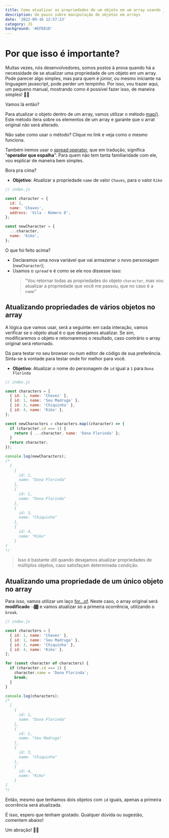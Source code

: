 ```yaml
---
title: Como atualizar as propriedades de um objeto em um array usando javascript
description: Um pouco sobre manipulação de objetos em arrays
date: '2022-09-16 12:57:23'
category: JS
background: '#EFD81D'
---
```


# Por que isso é importante?

Muitas vezes, nós desenvolvedores, somos postos à prova quando há a necessidade de se atualizar uma propriedade de um objeto em um array.
Pode parecer algo simples, mas para quem é júnior, ou mesmo iniciante na linguagem javascript, pode perder um tempinho.
Por isso, vou trazer aqui, um pequeno manual, mostrando como é possível fazer isso, de maneira simples! ✌🏾

Vamos lá então?

Para atualizar o objeto dentro de um array, vamos utilizar o método [map()](https://developer.mozilla.org/en-US/docs/Web/JavaScript/Reference/Global_Objects/Map). Este método itera sobre os elementos de um array e garante que o arrat original não será alterado.

Não sabe como usar o método? Clique no link e veja como o mesmo funciona.

Também iremos usar o [spread operator](https://developer.mozilla.org/en-US/docs/Web/JavaScript/Reference/Operators/Spread_syntax), que em tradução, significa "**operador que espalha**". Para quem não tem tanta familiaridade com ele, vou esplicar de maneira bem simples.

Bora pra cima?

- **Objetivo**: Atualizar a propriedade `name` de valor `Chaves`, para o valor `Kiko`

```javascript
// index.js

const character = {
  id: 1,
  name: 'Chaves',
  address: 'Vila - Número 8',
};

const newCharacter = {
  ...character,
  name: 'Kiko',
};
```

O que foi feito acima?

- Declaramos uma nova variável que vai armazenar o novo personagem (`newCharacter`);
- Usamos o *`spread`* e é como se ele nos dissesse isso:
  > "Vou retornar todas as propriedades do objeto `character`,
  > mas vou atualizar a propriedade que você me passou, que no caso é a `name`"


## Atualizando propriedades de vários objetos no array

A lógica que vamos usar, será a seguinte: em cada interação, vamos verificar se o objeto atual é o que desejamos atualizar. Se sim, modificaremos o objeto e retornaremos o resultado, caso contrário o array original será retornado.

Dá para testar no seu browser ou num editor de código de sua preferência. Sinta-se à vontade para testar onde for melhor para você.

- **Objetivo**: Atualizar o nome do personagem de `id` igual a `1` para `Dona Florinda`

```javascript
// index.js

const characters = [
  { id: 1, name: 'Chaves' },
  { id: 1, name: 'Seu Madruga' },
  { id: 3, name: 'Chiquinha' },
  { id: 4, name: 'Kiko' },
];

const newCharacters = characters.map((character) => {
  if (character.id === 1) {
    return { ...character, name: 'Dona Florinda' };
  }
  return character;
});

console.log(newCharacters);
/*
  [
    {
      id: 1,
      name: "Dona Florinda"
    },
    {
      id: 1,
      name: "Dona Florinda"
    },
    {
      id: 3,
      name: "Chiquinha"
    },
    {
      id: 4,
      name: "Kiko"
    }
]
*/
```

> Isso é bastante útil quando desejamos atualizar propriedades de múltiplos objetos,
> caso satisfaçam determinada condição.

## Atualizando uma propriedade de um único objeto no array

Para isso, vamos utilizar um laço [for...of](https://developer.mozilla.org/en-US/docs/Web/JavaScript/Reference/Statements/for...of). Neste caso, o array original será **modificado** 👈🏾 e vamos atualizar só a primeira ocorrência, utilizando o `break`.

```javascript
// index.js

const characters = [
  { id: 1, name: 'Chaves' },
  { id: 1, name: 'Seu Madruga' },
  { id: 3, name: 'Chiquinha' },
  { id: 4, name: 'Kiko' },
];

for (const character of characters) {
  if (character.id === 1) {
    character.name = 'Dona Florinda';
    break;
  }
}

console.log(characters);
/*
  [
    {
      id: 1,
      name: "Dona Florinda"
    },
    {
      id: 1,
      name: "Seu Madruga"
    },
    {
      id: 3,
      name: "Chiquinha"
    },
    {
      id: 4,
      name: "Kiko"
    }
]
*/
```

Então, mesmo que tenhamos dois objetos com `id` iguais, apenas a primeira ocorrência será atualizada.

É isso, espero que tenham gostado. Qualquer dúvida ou sugestão, comentem abaixo!

Um abração! ✌🏾